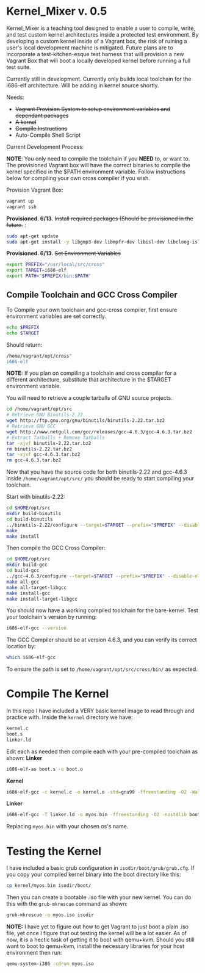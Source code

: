 Kernel_Mixer v. 0.5
=============================================

Kernel_Mixer is a teaching tool designed to enable a user to compile, write, and test custom kernel architectures inside a protected test environment. By developing a custom kernel inside of a Vagrant box, the risk of ruining a user's local development machine is mitigated. Future plans are to incorporate a test-kitchen-esque test harness that will provision a new Vagrant Box that will boot a locally developed kernel before running a full test suite. 
 
Currently still in development. Currently only builds local toolchain for the i686-elf
architecture. Will be adding in kernel source shortly. 

Needs:
 * ~~Vagrant Provision System to setup environment variables and dependant packages~~
 * ~~A kernel~~
 * ~~Compile Instructions~~
 * Auto-Compile Shell Script

Current Development Process:

**NOTE**: You only need to compile the toolchain if you **NEED** to, or want to. The provisioned Vagrant box will have the correct binaries to compile the kernel specified in the $PATH environment variable. Follow instructions below for compiling your own cross compiler if you wish.

Provision Vagrant Box:
```bash
vagrant up
vagrant ssh
```

**Provisioned. 6/13.** ~~Install required packages (Should be provisioned in the future.~~ :
```bash
sudo apt-get update
sudo apt-get install -y libgmp3-dev libmpfr-dev libisl-dev libcloog-isl-dev libmpc-dev vim
```

**Provisioned. 6/13.** ~~Set Environment Variables~~
```bash
export PREFIX="/usr/local/src/cross"
export TARGET=i686-elf
export PATH="$PREFIX/bin:$PATH"
```

Compile Toolchain and GCC Cross Compiler
----------------------------------------

To Compile your own toolchain and gcc-cross compiler, first ensure environment variables are set correctly. 
```bash
echo $PREFIX
echo $TARGET
```
Should return: 
```bash
/home/vagrant/opt/cross"
i686-elf
```
**NOTE:** If you plan on compiling a toolchain and cross compiler for a different architecture, substitute that architecture in the $TARGET environment variable. 

You will need to retrieve a couple tarballs of GNU source projects. 
```bash
cd /home/vagrant/opt/src
# Retrieve GNU Binutils-2.22
wget http://ftp.gnu.org/gnu/binutils/binutils-2.22.tar.bz2
# Retrieve GNU GCC
wget http://www.netgull.com/gcc/releases/gcc-4.6.3/gcc-4.6.3.tar.bz2
# Extract Tarballs + Remove Tarballs
tar -xjvf binutils-2.22.tar.bz2
rm binutils-2.22.tar.bz2
tar -xjvf gcc-4.6.3.tar.bz2
rm gcc-4.6.3.tar.bz2
```
Now that you have the source code for both binutils-2.22 and gcc-4.6.3 inside ```/home/vagrant/opt/src/``` you should be ready to start compiling your toolchain. 

Start with binutils-2.22:
```bash
cd $HOME/opt/src
mkdir build-binutils
cd build-binutils
../binutils-2.22/configure --target=$TARGET --prefix="$PREFIX" --disable-nls --disable-werror
make
make install
```
Then compile the GCC Cross Compiler:
```bash
cd $HOME/opt/src
mkdir build-gcc
cd build-gcc
../gcc-4.6.3/configure --target=$TARGET --prefix="$PREFIX" --disable-nls --enable-languages=c,c++ --without-headers
make all-gcc
make all-target-libgcc
make install-gcc
make install-target-libgcc
```
You should now have a working compiled toolchain for the bare-kernel. Test your
toolchain's version by running:
```bash
i686-elf-gcc --version
```
The GCC Compiler should be at version 4.6.3, and you can verify its correct location by: 
```bash
which i686-elf-gcc
```
To ensure the path is set to ```/home/vagrant/opt/src/cross/bin/``` as expected. 


Compile The Kernel
=========================================
In this repo I have included a VERY basic kernel image to read through and practice with. Inside the ```kernel``` directory we have:
```bash
kernel.c
boot.s
linker.ld
```
Edit each as needed then compile each with your pre-compiled toolchain as shown:
**Linker**
```bash
i686-elf-as boot.s -o boot.o
```
**Kernel**
```bash
i686-elf-gcc -c kernel.c -o kernel.o -std=gnu99 -ffreestanding -O2 -Wall -Wextra
```
**Linker**
```bash
i686-elf-gcc -T linker.ld -o myos.bin -ffreestanding -O2 -nostdlib boot.o kernel.o -lgcc
```

Replacing ```myos.bin``` with your chosen os's name. 

Testing the Kernel
====================================

I have included a basic grub configuration in ```isodir/boot/grub/grub.cfg```.
If you copy your compiled kernel binary into the boot directory like this:
```bash
cp kernel/myos.bin isodir/boot/
```
Then you can create a bootable .iso file with your new kernel. You can do this with the ```grub-mkrescue``` command as shown:
```bash
grub-mkrescue -o myos.iso isodir
```

**NOTE:**
I have yet to figure out how to get Vagrant to just boot a plain .iso file, yet once I figure that out testing the kernel will be a lot easier. As of now, it is a hectic task of getting it to boot with qemu+kvm. 
Should you still want to boot to qemu+kvm, install the necessary libraries for your host environment then run:
```bash
qemu-system-i386 -cdrom myos.iso
```


